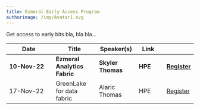 ```yaml
---
title: Ezmeral Early Access Program
authorimage: /img/Avatar1.svg
---
```

Get access to early bits bla, bla bla...

| &nbsp;&nbsp;&nbsp;&nbsp;&nbsp;&nbsp;&nbsp;&nbsp;Date&nbsp;&nbsp;&nbsp;&nbsp;&nbsp;&nbsp;&nbsp;&nbsp;&nbsp; | Title                                                                                                                                                | Speaker(s)                        | &nbsp;&nbsp;Link&nbsp;&nbsp;&nbsp;&nbsp; |                                                                                                             |
| ---------------------------------------------------------------------------------------------------------- | ---------------------------------------------------------------------------------------------------------------------------------------------------- | --------------------------------- | ---------------------------------------- | ----------------------------------------------------------------------------------------------------------- |
| **10-Nov-22**                                                                                              | **Ezmeral Analytics Fabric**                                               | **Skyler Thomas**                      | **HPE**                            | **[Register](https://hpe.zoom.us/webinar/register/7016594481151/WN_g7YY8XsKRaOPTi3EQ1VGpQ)**                |
| 17-Nov-22                                                                                                  | GreenLake for data fabric                                                                                            | Alaric Thomas                 | HPE                                  | [Register](https://www.youtube.com/watch?v=odi9isyZOrU&list=PLtS6YX0YOX4f5TyRI7jUdjm7D9H4laNlF&index=1)       |
